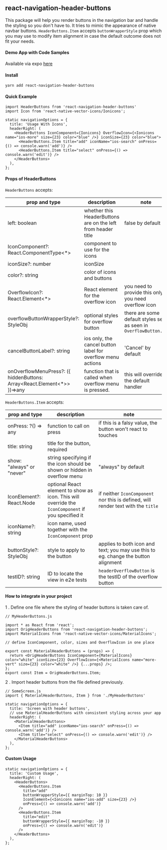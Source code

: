 ## react-navigation-header-buttons

This package will help you render buttons in the navigation bar and handle the styling so you don't have to. It tries to mimic the appearance of native navbar buttons. `HeaderButtons.Item` accepts `buttonWrapperStyle` prop which you may use to modify item alignment in case the default outcome does not fit your needs.

#### Demo App with Code Samples

Available via expo [here](https://expo.io/@vonovak/navbar-buttons-demo)

#### Install

`yarn add react-navigation-header-buttons`

#### Quick Example

```
import HeaderButtons from 'react-navigation-header-buttons'
import Icon from 'react-native-vector-icons/Ionicons';

static navigationOptions = {
  title: 'Usage With Icons',
  headerRight: (
    <HeaderButtons IconComponent={Ionicons} OverflowIcon={<Ionicons name="ios-more" size={23} color="blue" />} iconSize={23} color="blue">
      <HeaderButtons.Item title="add" iconName="ios-search" onPress={() => console.warn('add')} />
      <HeaderButtons.Item title="select" onPress={() => console.warn('edit')} />
    </HeaderButtons>
  ),
};
```

#### Props of HeaderButtons

`HeaderButtons` accepts:

| prop and type                                                            | description                                                  | note                                                              |
| ------------------------------------------------------------------------ | ------------------------------------------------------------ | ----------------------------------------------------------------- |
| left: boolean                                                            | whether this HeaderButtons are on the left from header title | false by default                                                  |
| IconComponent?: React.ComponentType<\*>                                  | component to use for the icons                               |                                                                   |
| iconSize?: number                                                        | iconSize                                                     |                                                                   |
| color?: string                                                           | color of icons and buttons                                   |                                                                   |
| OverflowIcon?: React.Element<\*>                                         | React element for the overflow icon                          | you need to provide this only if you need overflow icon           |
| overflowButtonWrapperStyle?: StyleObj                                    | optional styles for overflow button                          | there are some default styles set, as seen in `OverflowButton.js` |
| cancelButtonLabel?: string                                               | ios only, the cancel button label for overflow menu actions  | 'Cancel' by default                                               |
| onOverflowMenuPress?: ({ hiddenButtons: Array<React.Element<\*>> })=>any | function that is called when overflow menu is pressed.       | this will override the default handler                            |

`HeaderButtons.Item` accepts:

| prop and type             | description                                                                                        | note                                                                               |
| ------------------------- | -------------------------------------------------------------------------------------------------- | ---------------------------------------------------------------------------------- |
| onPress: ?() => any       | function to call on press                                                                          | if this is a falsy value, the button won't react to touches                        |
| title: string             | title for the button, required                                                                     |                                                                                    |
| show: "always" or "never" | string specifying if the icon should be shown or hidden in overflow menu                           | "always" by default                                                                |
| IconElement?: React.Node  | optional React element to show as icon. This will override the `IconComponent` if you specified it | if neither `IconComponent` nor this is defined, will render text with the `title`  |
| iconName?: string         | icon name, used together with the `IconComponent` prop                                             |                                                                                    |
| buttonStyle?: StyleObj    | style to apply to the button                                                                       | applies to both icon and text; you may use this to eg. change the button alignment |
| testID?: string           | ID to locate the view in e2e tests                                                                 | `headerOverflowButton` is the testID of the overflow button                        |

#### How to integrate in your project

1 . Define one file where the styling of header buttons is taken care of.

```
// MyHeaderButtons.js

import * as React from 'react';
import OrigHeaderButtons from 'react-navigation-header-buttons';
import MaterialIcons from 'react-native-vector-icons/MaterialIcons';

// define IconComponent, color, sizes and OverflowIcon in one place

export const MaterialHeaderButtons = (props) => {
  return <OrigHeaderButtons IconComponent={MaterialIcons} color="white" iconSize={23} OverflowIcon={<MaterialIcons name="more-vert" size={23} color="white" />} {...props} />;
};
export const Item = OrigHeaderButtons.Item;
```

2 . Import header buttons from the file defined previously.

```
// SomeScreen.js
import { MaterialHeaderButtons, Item } from './MyHeaderButtons'

static navigationOptions = {
  title: 'Screen with header buttons',
  // use MaterialHeaderButtons with consistent styling across your app
  headerRight: (
    <MaterialHeaderButtons>
      <Item title="add" iconName="ios-search" onPress={() => console.warn('add')} />
      <Item title="select" onPress={() => console.warn('edit')} />
    </MaterialHeaderButtons>
  ),
};
```

#### Custom Usage

```
static navigationOptions = {
  title: 'Custom Usage',
  headerRight: (
    <HeaderButtons>
      <HeaderButtons.Item
        title="add"
        buttonWrapperStyle={{ marginTop: 10 }}
        IconElement={<Ionicons name="ios-add" size={23} />}
        onPress={() => console.warn('add')}
      />
      <HeaderButtons.Item
        title="edit"
        buttonWrapperStyle={{ marginTop: -10 }}
        onPress={() => console.warn('edit')}
      />
    </HeaderButtons>
  ),
};
```
